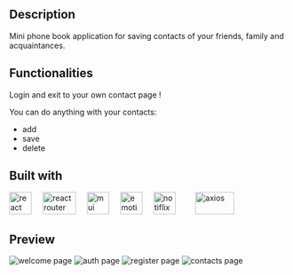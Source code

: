 <h2>Description</h2>
<p>Mini phone book application for saving contacts of your friends, family and acquaintances.</p>

<h2>Functionalities</h2>
<p>Login and exit to your own contact page !</p>
<p>You can do anything with your contacts:</p>

<ul>
  <li>add</li>
  <li>save</li>
  <li>delete</li>
</ul>

<h2>Built with</h2>
<div align="left">
  <img src="https://upload.wikimedia.org/wikipedia/commons/3/30/React_Logo_SVG.svg" height="40" alt="react logo"  />
  <img width="12" />
  <img src="https://www.codesmith.io/hs-fs/hubfs/Blog%20Images/Blog%20Photos/react-router-logo.png?width=600&name=react-router-logo.png" width="60" height="40" alt="react router" />
  <img width="12" />
  <img src="https://www.techcareer.net/_next/image?url=https%3A%2F%2Fcdn.gcp.techcareer.net%2Fblog_mui_7b4c3455b5%2Fblog_mui_7b4c3455b5.png%3Fupdated_at%3D2022-12-28T14%3A45%3A19.394Z&w=1200&q=75" height="40" alt="mui logo"  />
  <img width="12" />
  <img src="https://www.ejable.com/wp-content/uploads/2022/04/Framer-Motion.webp" width="40" height="40" alt="emotion" />
  <img width="12" />
  <img src="https://raw.githubusercontent.com/notiflix/Notiflix/main/docs/notiflix-logo.svg?sanitize=true" width="40" height="40" alt="notiflix" />
  <img width="12" />
  <img width="12" />
  <img src="https://upload.wikimedia.org/wikipedia/commons/thumb/c/c8/Axios_logo_%282020%29.svg/2560px-Axios_logo_%282020%29.svg.png" alt="axios" width="70" height="40"/>
</div>

<h2>Preview</h2>
<img src="https://i.imgur.com/Tl3btTy.png" alt="welcome page" />
<img src="https://i.imgur.com/T6siPq2.png" alt="auth page" />
<img src="https://i.imgur.com/qqdBzrW.png" alt="register page" />
<img src="https://i.imgur.com/Rpcqant.png" alt="contacts page" />
